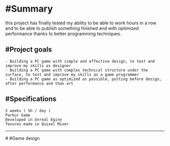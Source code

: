 # #Summary

this project has finally tested my ability to be able to work hours in a row and to be able to publish something finished and with optimized performance thanks to better programming techniques.

## #Project goals

    - Building a PC game with simple and effective design, to test and improve my skills as designer
    - Building a PC game with complex technical structure under the surface, to test and improve my skills as a game programmer
    - Building a PC game as optimized as possible, putting before design, after performance and than art

## #Specifications

    2 weeks ( 5h / day )
    Parkur Game
    Developed in Unreal Egine
    Texures made in Quixel Mixer

<hr>  
# #Game design
